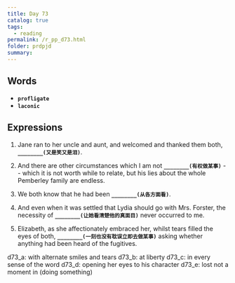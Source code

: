 ```yaml
---
title: Day 73
catalog: true
tags: 
  - reading
permalink: /r_pp_d73.html
folder: prdpjd
summary: 
---
```


## Words

-   <b data-toggle="tooltip" data-original-title="{{site.data.glossary.sanction}}">`profligate`</b>
-   <b data-toggle="tooltip" data-original-title="{{site.data.glossary.laconic}}">`laconic`</b>


## Expressions

1.  Jane ran to her uncle and aunt, and welcomed and thanked them both, <b data-toggle="tooltip" data-original-title="{{site.data.answers.d73_a}}">`________(又是笑又是泪)`</b>.

2.  And there are other circumstances which I am not <b data-toggle="tooltip" data-original-title="{{site.data.answers.d73_b}}">`________(有权做某事)`</b> -- which it is not worth while to relate, but his lies about the whole Pemberley family are endless.

3.  We both know that he had been  <b data-toggle="tooltip" data-original-title="{{site.data.answers.d73_c}}">`________(从各方面看)`</b>.

4.  And even when it was settled that Lydia should go with Mrs. Forster, the necessity of <b data-toggle="tooltip" data-original-title="{{site.data.answers.d73_d}}">`________(让她看清楚他的真面目)`</b> never occurred to me.

5.  Elizabeth, as she affectionately embraced her, whilst tears filled the eyes of both, <b data-toggle="tooltip" data-original-title="{{site.data.answers.d73_e}}">`________(一刻也没有耽误立即去做某事)`</b> asking whether anything had been heard of the fugitives.

d73_a: with alternate smiles and tears
d73_b: at liberty
d73_c: in every sense of the word
d73_d: opening her eyes to his character
d73_e: lost not a moment in (doing something)
